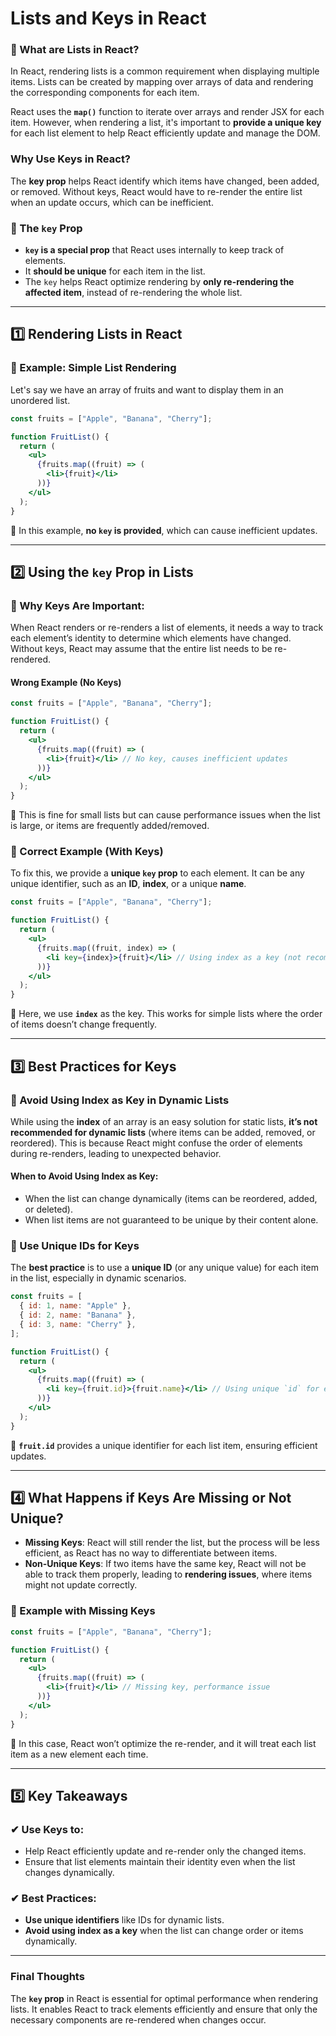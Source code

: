 # **Lists and Keys in React**

### **🔹 What are Lists in React?**

In React, rendering lists is a common requirement when displaying multiple items. Lists can be created by mapping over arrays of data and rendering the corresponding components for each item.

React uses the **`map()`** function to iterate over arrays and render JSX for each item. However, when rendering a list, it's important to **provide a unique key** for each list element to help React efficiently update and manage the DOM.

### **Why Use Keys in React?**

The **key prop** helps React identify which items have changed, been added, or removed. Without keys, React would have to re-render the entire list when an update occurs, which can be inefficient.

### **📌 The `key` Prop**

- **`key` is a special prop** that React uses internally to keep track of elements.
- It **should be unique** for each item in the list.
- The `key` helps React optimize rendering by **only re-rendering the affected item**, instead of re-rendering the whole list.

---

## **1️⃣ Rendering Lists in React**

### **📌 Example: Simple List Rendering**

Let's say we have an array of fruits and want to display them in an unordered list.

```jsx
const fruits = ["Apple", "Banana", "Cherry"];

function FruitList() {
  return (
    <ul>
      {fruits.map((fruit) => (
        <li>{fruit}</li>
      ))}
    </ul>
  );
}
```

🔹 In this example, **no `key` is provided**, which can cause inefficient updates.

---

## **2️⃣ Using the `key` Prop in Lists**

### **📌 Why Keys Are Important:**

When React renders or re-renders a list of elements, it needs a way to track each element’s identity to determine which elements have changed. Without keys, React may assume that the entire list needs to be re-rendered.

#### **Wrong Example (No Keys)**

```jsx
const fruits = ["Apple", "Banana", "Cherry"];

function FruitList() {
  return (
    <ul>
      {fruits.map((fruit) => (
        <li>{fruit}</li> // No key, causes inefficient updates
      ))}
    </ul>
  );
}
```

🔹 This is fine for small lists but can cause performance issues when the list is large, or items are frequently added/removed.

### **📌 Correct Example (With Keys)**

To fix this, we provide a **unique `key` prop** to each element. It can be any unique identifier, such as an **ID**, **index**, or a unique **name**.

```jsx
const fruits = ["Apple", "Banana", "Cherry"];

function FruitList() {
  return (
    <ul>
      {fruits.map((fruit, index) => (
        <li key={index}>{fruit}</li> // Using index as a key (not recommended for dynamic lists)
      ))}
    </ul>
  );
}
```

🔹 Here, we use **`index`** as the key. This works for simple lists where the order of items doesn’t change frequently.

---

## **3️⃣ Best Practices for Keys**

### **📌 Avoid Using Index as Key in Dynamic Lists**

While using the **index** of an array is an easy solution for static lists, **it’s not recommended for dynamic lists** (where items can be added, removed, or reordered). This is because React might confuse the order of elements during re-renders, leading to unexpected behavior.

#### **When to Avoid Using Index as Key:**

- When the list can change dynamically (items can be reordered, added, or deleted).
- When list items are not guaranteed to be unique by their content alone.

### **📌 Use Unique IDs for Keys**

The **best practice** is to use a **unique ID** (or any unique value) for each item in the list, especially in dynamic scenarios.

```jsx
const fruits = [
  { id: 1, name: "Apple" },
  { id: 2, name: "Banana" },
  { id: 3, name: "Cherry" },
];

function FruitList() {
  return (
    <ul>
      {fruits.map((fruit) => (
        <li key={fruit.id}>{fruit.name}</li> // Using unique `id` for each item
      ))}
    </ul>
  );
}
```

🔹 **`fruit.id`** provides a unique identifier for each list item, ensuring efficient updates.

---

## **4️⃣ What Happens if Keys Are Missing or Not Unique?**

- **Missing Keys**: React will still render the list, but the process will be less efficient, as React has no way to differentiate between items.
- **Non-Unique Keys**: If two items have the same key, React will not be able to track them properly, leading to **rendering issues**, where items might not update correctly.

### **📌 Example with Missing Keys**

```jsx
const fruits = ["Apple", "Banana", "Cherry"];

function FruitList() {
  return (
    <ul>
      {fruits.map((fruit) => (
        <li>{fruit}</li> // Missing key, performance issue
      ))}
    </ul>
  );
}
```

🔹 In this case, React won’t optimize the re-render, and it will treat each list item as a new element each time.

---

## **5️⃣ Key Takeaways**

### **✔ Use Keys to:**

- Help React efficiently update and re-render only the changed items.
- Ensure that list elements maintain their identity even when the list changes dynamically.

### **✔ Best Practices:**

- **Use unique identifiers** like IDs for dynamic lists.
- **Avoid using index as a key** when the list can change order or items dynamically.

---

### **Final Thoughts**

The **`key` prop** in React is essential for optimal performance when rendering lists. It enables React to track elements efficiently and ensure that only the necessary components are re-rendered when changes occur.
